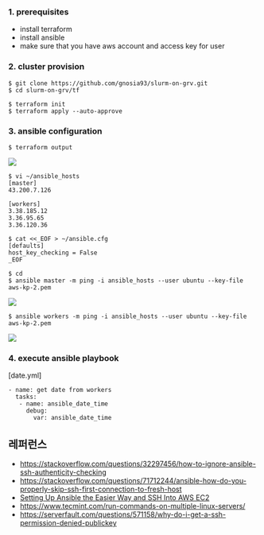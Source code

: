 
### 1. prerequisites ###

* install terraform
* install ansible
* make sure that you have aws account and access key for user 
   
### 2. cluster provision ###

```
$ git clone https://github.com/gnosia93/slurm-on-grv.git
$ cd slurm-on-grv/tf

$ terraform init
$ terraform apply --auto-approve
```

### 3. ansible configuration ###
```
$ terraform output
```
![](https://github.com/gnosia93/slurm-on-grv/blob/main/tutorial/images/terraform-output-1.png)

```
$ vi ~/ansible_hosts
[master]
43.200.7.126

[workers]
3.38.185.12
3.36.95.65
3.36.120.36
```
```
$ cat <<_EOF > ~/ansible.cfg
[defaults]
host_key_checking = False
_EOF
```
```
$ cd 
$ ansible master -m ping -i ansible_hosts --user ubuntu --key-file aws-kp-2.pem
```
![](https://github.com/gnosia93/slurm-on-grv/blob/main/tutorial/images/ansible-output-1.png)

```
$ ansible workers -m ping -i ansible_hosts --user ubuntu --key-file aws-kp-2.pem
```
![](https://github.com/gnosia93/slurm-on-grv/blob/main/tutorial/images/ansible-output-2.png)



### 4. execute ansible playbook ###

[date.yml]
```
- name: get date from workers
  tasks:
   - name: ansible_date_time
     debug:
       var: ansible_date_time
```


## 레퍼런스 ##
* https://stackoverflow.com/questions/32297456/how-to-ignore-ansible-ssh-authenticity-checking
* https://stackoverflow.com/questions/71712244/ansible-how-do-you-properly-skip-ssh-first-connection-to-fresh-host
* [Setting Up Ansible the Easier Way and SSH Into AWS EC2](https://medium.com/@elcymarion_her/setting-up-ansible-the-easier-way-and-ssh-into-aws-ec2-7c7ed2766ed6)
* https://www.tecmint.com/run-commands-on-multiple-linux-servers/
* https://serverfault.com/questions/571158/why-do-i-get-a-ssh-permission-denied-publickey
